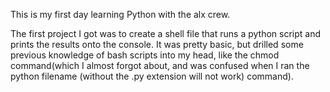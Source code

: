 This is my first day learning Python with the alx crew.

The first project I got was to create a shell file that runs a python script and prints the results onto the console. It was pretty basic, but drilled some previous knowledge of bash scripts into my head, like the chmod command(which I almost forgot about, and was confused when I ran the python filename (without the .py extension will not work) command).


